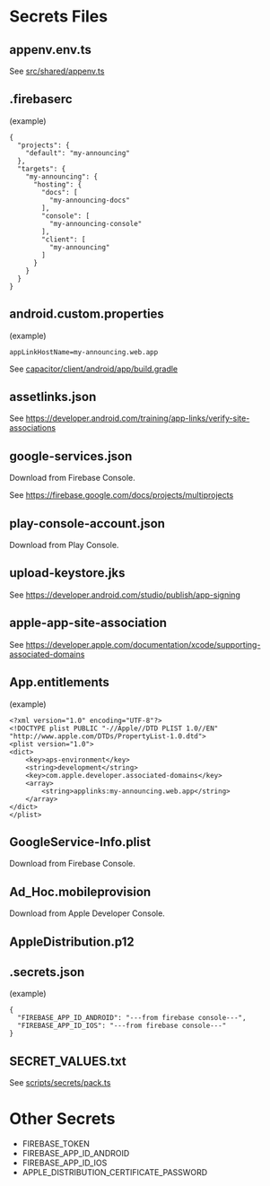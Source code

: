 # Secrets Files

## appenv.env.ts

See [src/shared/appenv.ts](../src/shared/appenv.ts)

## .firebaserc

(example)

```
{
  "projects": {
    "default": "my-announcing"
  },
  "targets": {
    "my-announcing": {
      "hosting": {
        "docs": [
          "my-announcing-docs"
        ],
        "console": [
          "my-announcing-console"
        ],
        "client": [
          "my-announcing"
        ]
      }
    }
  }
}
```

## android.custom.properties

(example)

```
appLinkHostName=my-announcing.web.app
```

See [capacitor/client/android/app/build.gradle](../capacitor/client/android/app/build.gradle)

## assetlinks.json

See https://developer.android.com/training/app-links/verify-site-associations

## google-services.json

Download from Firebase Console.

See https://firebase.google.com/docs/projects/multiprojects

## play-console-account.json

Download from Play Console.

## upload-keystore.jks

See https://developer.android.com/studio/publish/app-signing

## apple-app-site-association

See https://developer.apple.com/documentation/xcode/supporting-associated-domains

## App.entitlements

(example)

```
<?xml version="1.0" encoding="UTF-8"?>
<!DOCTYPE plist PUBLIC "-//Apple//DTD PLIST 1.0//EN" "http://www.apple.com/DTDs/PropertyList-1.0.dtd">
<plist version="1.0">
<dict>
	<key>aps-environment</key>
	<string>development</string>
	<key>com.apple.developer.associated-domains</key>
	<array>
		<string>applinks:my-announcing.web.app</string>
	</array>
</dict>
</plist>
```

## GoogleService-Info.plist

Download from Firebase Console.

## Ad_Hoc.mobileprovision

Download from Apple Developer Console.

## AppleDistribution.p12

## .secrets.json

(example)

```
{
  "FIREBASE_APP_ID_ANDROID": "---from firebase console---",
  "FIREBASE_APP_ID_IOS": "---from firebase console---"
}
```

## SECRET_VALUES.txt

See [scripts/secrets/pack.ts](../scripts/secrets/pack.ts)

# Other Secrets

- FIREBASE_TOKEN
- FIREBASE_APP_ID_ANDROID
- FIREBASE_APP_ID_IOS
- APPLE_DISTRIBUTION_CERTIFICATE_PASSWORD
